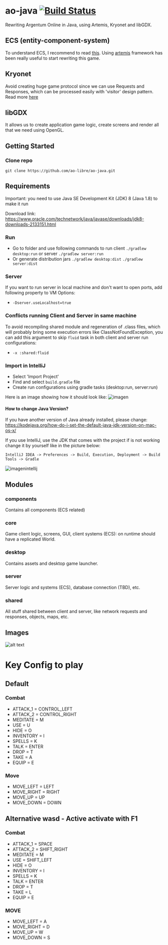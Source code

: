 # ao-java [![Build Status](https://travis-ci.org/ao-libre/ao-java.svg?branch=master)](https://travis-ci.org/ao-libre/ao-java)
Rewriting Argentum Online in Java, using Artemis, Kryonet and libGDX.

## ECS (entity-component-system)
To understand ECS, I recommend to read [this](https://github.com/junkdog/artemis-odb/wiki/Introduction-to-Entity-Systems).
Using [artemis](https://github.com/junkdog/artemis-odb) framework has been really useful to start rewriting this game.

## Kryonet
Avoid creating huge game protocol since we can use Requests and Responses, which can be processed easily with 'visitor' design pattern. 
Read more [here](https://github.com/EsotericSoftware/kryonet)

## libGDX
It allows us to create application game logic, create screens and render all that we need using OpenGL.

## Getting Started
### Clone repo
```
git clone https://github.com/ao-libre/ao-java.git
```
## Requirements

Important: you need to use Java SE Development Kit (JDK) 8 (Java 1.8) to make it run

Download link: https://www.oracle.com/technetwork/java/javase/downloads/jdk8-downloads-2133151.html

### Run
* Go to folder and use following commands to run client ```./gradlew desktop:run``` or server ```./gradlew server:run```
* Or generate distribution jars ``` ./gradlew desktop:dist ``` ``` ./gradlew server:dist ```

### Server
If you want to run server in local machine and don't want to open ports, add following property to VM Options:
* ```-Dserver.useLocalhost=true```

### Conflicts running Client and Server in same machine
To avoid recompiling shared module and regeneration of .class files, which will probably bring some execution errors like ClassNotFoundException, you can add this argument to skip `fluid` task in both client and server run configurations:
* ```-x :shared:fluid```

### Import in IntelliJ
* Select 'Import Project'
* Find and select ```build.gradle``` file
* Create run configurations using gradle tasks (desktop:run, server:run)

Here is an image showing how it should look like:
![imagen](https://media.discordapp.net/attachments/573645939663699988/585399360037322777/Screen_Shot_2019-06-04_at_9.25.56_PM.png)


#### How to change Java Version?
If you have another version of Java already installed, please change: 
https://kodejava.org/how-do-i-set-the-default-java-jdk-version-on-mac-os-x/

If you use IntelliJ, use the JDK that comes with the project if is not working change it by yourself like in the picture below:

`IntelliJ IDEA -> Preferences -> Build, Execution, Deployment -> Build Tools -> Gradle `

![imagenintellij](https://media.discordapp.net/attachments/519531620064296971/543934316233883669/Screen_Shot_2019-02-10_at_12.20.01_PM.png)


## Modules

### components
Contains all components (ECS related) 
### core
Game client logic, screens, GUI, client systems (ECS): on runtime should have a replicated World.
### desktop
Contains assets and desktop game launcher.
### server
Server logic and systems (ECS), database connection (TBD), etc.
### shared
All stuff shared between client and server, like network requests and responses, objects, maps, etc.

## Images 
![alt text](https://github.com/guidotamb/ao-java/blob/master/src/main/resources/readme-example.png)

# Key Config to play
## Default

### Combat
* ATTACK_1 = CONTROL_LEFT
* ATTACK_2 = CONTROL_RIGHT
* MEDITATE = M
* USE = U
* HIDE = O
* INVENTORY = I
* SPELLS = K
* TALK = ENTER
* DROP = T
* TAKE = A
* EQUIP = E

### Move
* MOVE_LEFT = LEFT
* MOVE_RIGHT = RIGHT
* MOVE_UP = UP
* MOVE_DOWN = DOWN

## Alternative wasd - Active activate with F1
### Combat
* ATTACK_1 = SPACE
* ATTACK_2 = SHIFT_RIGHT
* MEDITATE = M
* USE = SHIFT_LEFT
* HIDE = O
* INVENTORY = I
* SPELLS = K
* TALK = ENTER
* DROP = T
* TAKE = L
* EQUIP = E

### MOVE
* MOVE_LEFT = A
* MOVE_RIGHT = D
* MOVE_UP = W
* MOVE_DOWN = S
